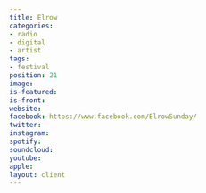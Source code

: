 ```yaml
---
title: Elrow
categories:
- radio
- digital
- artist
tags:
- festival
position: 21
image: 
is-featured: 
is-front: 
website: 
facebook: https://www.facebook.com/ElrowSunday/
twitter: 
instagram: 
spotify: 
soundcloud: 
youtube: 
apple: 
layout: client
---
```


